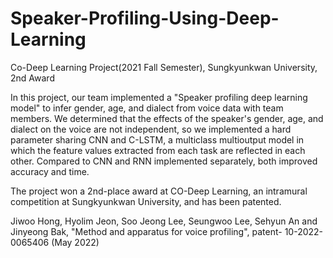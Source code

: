 # Speaker-Profiling-Using-Deep-Learning
Co-Deep Learning Project(2021 Fall Semester), Sungkyunkwan University, 2nd Award

In this project, our team implemented a "Speaker profiling deep learning model" to infer gender, age, and dialect from voice data with team members. We determined that the effects of the speaker's gender, age, and dialect on the voice are not independent, so we implemented a hard parameter sharing CNN and C-LSTM, a multiclass multioutput model in which the feature values extracted from each task are reflected in each other. Compared to CNN and RNN implemented separately, both improved accuracy and time.

The project won a 2nd-place award at CO-Deep Learning, an intramural competition at Sungkyunkwan University, and has been patented.

Jiwoo Hong, Hyolim Jeon, Soo Jeong Lee, Seungwoo Lee, Sehyun An and Jinyeong Bak, "Method and apparatus for voice profiling", patent- 10-2022-0065406 (May 2022)
